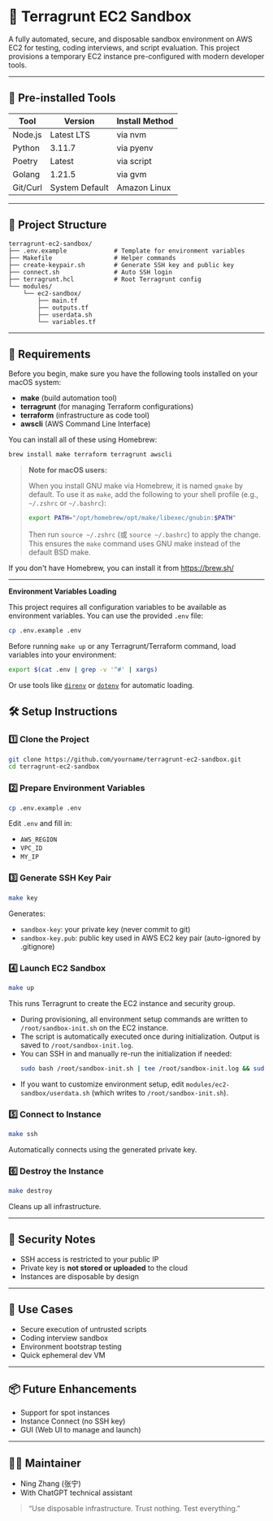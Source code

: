 # 🚀 Terragrunt EC2 Sandbox

A fully automated, secure, and disposable sandbox environment on AWS EC2 for testing, coding interviews, and script evaluation. This project provisions a temporary EC2 instance pre-configured with modern developer tools.

---

## 🧰 Pre-installed Tools

| Tool     | Version        | Install Method |
| -------- | -------------- | -------------- |
| Node.js  | Latest LTS     | via nvm        |
| Python   | 3.11.7         | via pyenv      |
| Poetry   | Latest         | via script     |
| Golang   | 1.21.5         | via gvm        |
| Git/Curl | System Default | Amazon Linux   |

---

## 📁 Project Structure

```
terragrunt-ec2-sandbox/
├── .env.example             # Template for environment variables
├── Makefile                 # Helper commands
├── create-keypair.sh        # Generate SSH key and public key
├── connect.sh               # Auto SSH login
├── terragrunt.hcl           # Root Terragrunt config
└── modules/
    └── ec2-sandbox/
        ├── main.tf
        ├── outputs.tf
        ├── userdata.sh
        └── variables.tf
```

---

## 💾 Requirements

Before you begin, make sure you have the following tools installed on your macOS system:

- **make** (build automation tool)
- **terragrunt** (for managing Terraform configurations)
- **terraform** (infrastructure as code tool)
- **awscli** (AWS Command Line Interface)

You can install all of these using Homebrew:

```bash
brew install make terraform terragrunt awscli
```

> **Note for macOS users:**
>
> When you install GNU make via Homebrew, it is named `gmake` by default. To use it as `make`, add the following to your shell profile (e.g., `~/.zshrc` or `~/.bashrc`):
>
> ```bash
> export PATH="/opt/homebrew/opt/make/libexec/gnubin:$PATH"
> ```
>
> Then run `source ~/.zshrc` (或 `source ~/.bashrc`) to apply the change. This ensures the `make` command uses GNU make instead of the default BSD make.

If you don't have Homebrew, you can install it from https://brew.sh/

---

**Environment Variables Loading**

This project requires all configuration variables to be available as environment variables. You can use the provided `.env` file:

```bash
cp .env.example .env
```

Before running `make up` or any Terragrunt/Terraform command, load variables into your environment:

```bash
export $(cat .env | grep -v '^#' | xargs)
```

Or use tools like [`direnv`](https://direnv.net/) or [`dotenv`](https://github.com/motdotla/dotenv) for automatic loading.

## 🛠️ Setup Instructions

### 1️⃣ Clone the Project

```bash
git clone https://github.com/yourname/terragrunt-ec2-sandbox.git
cd terragrunt-ec2-sandbox
```

### 2️⃣ Prepare Environment Variables

```bash
cp .env.example .env
```

Edit `.env` and fill in:

* `AWS_REGION`
* `VPC_ID`
* `MY_IP`

### 3️⃣ Generate SSH Key Pair

```bash
make key
```

Generates:

* `sandbox-key`: your private key (never commit to git)
* `sandbox-key.pub`: public key used in AWS EC2 key pair (auto-ignored by .gitignore)

### 4️⃣ Launch EC2 Sandbox

```bash
make up
```

This runs Terragrunt to create the EC2 instance and security group.

- During provisioning, all environment setup commands are written to `/root/sandbox-init.sh` on the EC2 instance.
- The script is automatically executed once during initialization. Output is saved to `/root/sandbox-init.log`.
- You can SSH in and manually re-run the initialization if needed:
  ```bash
  sudo bash /root/sandbox-init.sh | tee /root/sandbox-init.log && sudo source /root/.bash_profile
  ```
- If you want to customize environment setup, edit `modules/ec2-sandbox/userdata.sh` (which writes to `/root/sandbox-init.sh`).

### 5️⃣ Connect to Instance

```bash
make ssh
```

Automatically connects using the generated private key.

### 6️⃣ Destroy the Instance

```bash
make destroy
```

Cleans up all infrastructure.

---

## 🔐 Security Notes

* SSH access is restricted to your public IP
* Private key is **not stored or uploaded** to the cloud
* Instances are disposable by design

---

## 🧪 Use Cases

* Secure execution of untrusted scripts
* Coding interview sandbox
* Environment bootstrap testing
* Quick ephemeral dev VM

---

## 📦 Future Enhancements

* Support for spot instances
* Instance Connect (no SSH key)
* GUI (Web UI to manage and launch)

---

## 👨‍💻 Maintainer

* Ning Zhang (张宁)
* With ChatGPT technical assistant

> “Use disposable infrastructure. Trust nothing. Test everything.”
